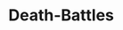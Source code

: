 # Death-Battles
<ing src="http://static.fjcdn.com/pictures/Rule+34+no+e+x+c+e+p+t+i_3a1feb_3679364.jpg">
